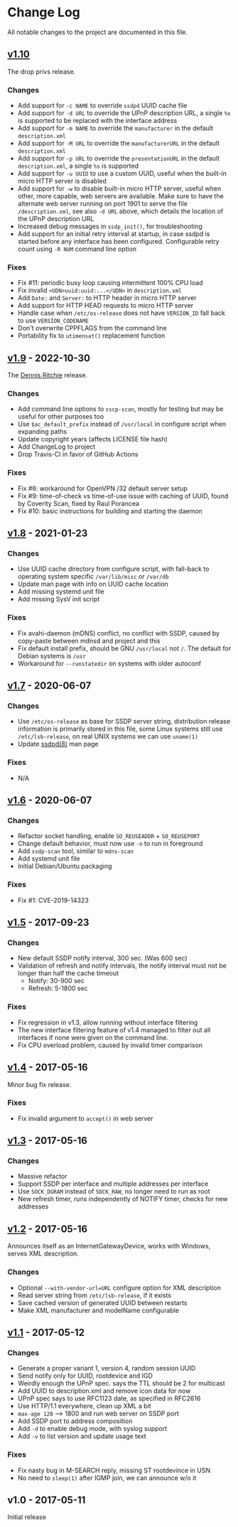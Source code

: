 Change Log
==========

All notable changes to the project are documented in this file.


[v1.10][UNRELEASED]
---------------------

The drop privs release.

### Changes
 - Add support for `-c NAME` to override `ssdpd` UUID cache file
 - Add support for `-d URL` to override the UPnP description URL, a
   single `%s` is supported to be replaced with the interface address
 - Add support for `-m NAME` to override the `manufacturer` in the
   default `description.xml`
 - Add support for `-M URL` to override the `manufacturerURL` in the
   default `description.xml`
 - Add support for `-p URL` to override the `presentationURL` in the
   default `description.xml`, a single `%s` is supported
 - Add support for `-u UUID` to use a custom UUID, useful when the
   built-in micro HTTP server is disabled
 - Add support for `-w` to disable built-in micro HTTP server, useful
   when other, more capable, web servers are available.  Make sure to
   have the alternate web server running on port 1901 to serve the file
   `/description.xml`, see also `-d URL` above, which details the
   location of the UPnP description URL
 - Increased debug messages in `ssdp_init()`, for troubleshooting
 - Add support for an initial retry interval at startup, in case ssdpd
   is started before any interface has been configured.  Configurable
   retry count using `-R NUM` command line option

### Fixes
 - Fix #11: periodic busy loop causing intermittent 100% CPU load
 - Fix invalid `<UDN>uuid:uuid:...</UDN>` in `description.xml`
 - Add `Date:` and `Server:` to HTTP header in micro HTTP server
 - Add support for HTTP HEAD requests to micro HTTP server
 - Handle case when `/etc/os-release` does not have `VERSION_ID` fall
   back to use `VERSION_CODENAME`
 - Don't overwrite CPPFLAGS from the command line
 - Portability fix to `utimensat()` replacement function


[v1.9][] - 2022-10-30
---------------------

The [Dennis Ritchie](https://www.oreilly.com/content/dennis-ritchie-day/) release.

### Changes
 - Add command line options to `sscp-scan`, mostly for testing but may
   be useful for other purposes too
 - Use `$ac_default_prefix` instead of `/usr/local` in configure script
   when expanding paths
 - Update copyright years (affects LICENSE file hash)
 - Add ChangeLog to project
 - Drop Travis-CI in favor of GitHub Actions

### Fixes
 - Fix #6: workaround for OpenVPN /32 default server setup
 - Fix #9: time-of-check vs time-of-use issue with caching of UUID,
   found by Coverity Scan, fixed by Raul Porancea
 - Fix #10: basic instructions for building and starting the daemon


[v1.8][] - 2021-01-23
---------------------

### Changes
 - Use UUID cache directory from configure script, with fall-back to
   operating system specific `/var/lib/misc` or `/var/db`
 - Update man page with info on UUID cache location
 - Add missing systemd unit file
 - Add missing SysV init script

### Fixes
 - Fix avahi-daemon (mDNS) conflict, no conflict with SSDP, caused by
   copy-paste between mdnsd and project and this
 - Fix default install prefix, should be GNU `/usr/local` not `/`.  The
   default for Debian systems is `/usr`
 - Workaround for `--runstatedir` on systems with older autoconf


[v1.7][] - 2020-06-07
---------------------

### Changes
 - Use `/etc/os-release` as base for SSDP server string, distribution
   release information is primarily stored in this file, some Linux
   systems still use `/etc/lsb-release`, on real UNIX systems we can use
   `uname(1)`
 - Update [ssdpd(8)](https://man.troglobit.com/man8/ssdpd.8.html) man page

### Fixes
 - N/A


[v1.6][] - 2020-06-07
---------------------

### Changes
 - Refactor socket handling, enable `SO_REUSEADDR` + `SO_REUSEPORT`
 - Change default behavior, must now use `-n` to run in foreground
 - Add `ssdp-scan` tool, similar to `mdns-scan`
 - Add systemd unit file
 - Initial Debian/Ubuntu packaging

### Fixes
 - Fix #1: CVE-2019-14323


[v1.5][] - 2017-09-23
---------------------

### Changes
 - New default SSDP notify interval, 300 sec. (Was 600 sec)
 - Validation of refresh and notify intervals, the notify interval must
   not be longer than half the cache timeout
   - Notify: 30-900 sec
   - Refresh: 5-1800 sec

### Fixes
 - Fix regression in v1.3, allow running without interface filtering
 - The new interface filtering feature of v1.4 managed to filter out all
   interfaces if none were given on the command line.
 - Fix CPU overload problem, caused by invalid timer comparison


[v1.4][] - 2017-05-16
---------------------

Minor bug fix release.

### Fixes
 - Fix invalid argument to `accept()` in web server


[v1.3][] - 2017-05-16
---------------------

### Changes
 - Massive refactor
 - Support SSDP per interface and multiple addresses per interface
 - Use `SOCK_DGRAM` instead of `SOCK_RAW`, no longer need to run as root
 - New refresh timer, runs independently of NOTIFY timer, checks for new addresses


[v1.2][] - 2017-05-16
---------------------

Announces itself as an InternetGatewayDevice, works with Windows, serves
XML description.

### Changes
 - Optional `--with-vendor-url=URL` configure option for XML description
 - Read server string from `/etc/lsb-release`, if it exists
 - Save cached version of generated UUID between restarts
 - Make XML manufacturer and modelName configurable


[v1.1][] - 2017-05-12
---------------------

### Changes
 - Generate a proper variant 1, version 4, random session UUID
 - Send notify only for UUID, rootdevice and IGD
 - Weirdly enough the UPnP spec. says the TTL should be 2 for multicast
 - Add UUID to description.xml and remove icon data for now
 - UPnP spec says to use RFC1123 date, as specified in RFC2616
 - Use HTTP/1.1 everywhere, clean up XML a bit
 - `max-age 120` --> 1800 and run web server on SSDP port
 - Add SSDP port to address composition
 - Add `-d` to enable debug mode, with syslog support
 - Add `-v` to list version and update usage text

### Fixes
 - Fix nasty bug in M-SEARCH reply, missing ST rootdevince in USN
 - No need to `sleep(1)` after IGMP join, we can announce w/o it


v1.0 - 2017-05-11
-----------------

Initial release


[UNRELEASED]: https://github.com/troglobit/ssdp-responder/compare/v1.9...HEAD
[v1.9]: https://github.com/troglobit/ssdp-responder/compare/v1.8...v1.9
[v1.8]: https://github.com/troglobit/ssdp-responder/compare/v1.7...v1.8
[v1.7]: https://github.com/troglobit/ssdp-responder/compare/v1.6...v1.7
[v1.6]: https://github.com/troglobit/ssdp-responder/compare/v1.5...v1.6
[v1.5]: https://github.com/troglobit/ssdp-responder/compare/v1.4...v1.5
[v1.4]: https://github.com/troglobit/ssdp-responder/compare/v1.3...v1.4
[v1.3]: https://github.com/troglobit/ssdp-responder/compare/v1.2...v1.3
[v1.2]: https://github.com/troglobit/ssdp-responder/compare/v1.1...v1.2
[v1.1]: https://github.com/troglobit/ssdp-responder/compare/v1.0...v1.1


